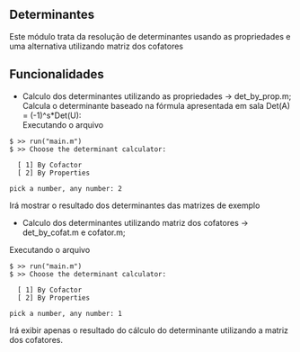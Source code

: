 ## Determinantes 

Este módulo trata da resolução de determinantes usando as propriedades e uma alternativa utilizando matriz dos cofatores

## Funcionalidades 
* Calculo dos determinantes utilizando as propriedades -> det_by_prop.m; <br>
Calcula o determinante baseado na fórmula apresentada em sala Det(A) = (-1)^s*Det(U):  
Executando o arquivo

```
$ >> run("main.m")
$ >> Choose the determinant calculator:

  [ 1] By Cofactor
  [ 2] By Properties

pick a number, any number: 2
```
Irá mostrar o resultado dos determinantes das matrizes de exemplo

* Calculo dos determinantes utilizando matriz dos cofatores -> det_by_cofat.m e cofator.m; <br>

Executando o arquivo

```
$ >> run("main.m")
$ >> Choose the determinant calculator:

  [ 1] By Cofactor
  [ 2] By Properties

pick a number, any number: 1
```
Irá exibir apenas o resultado do cálculo do determinante utilizando a matriz dos cofatores.
